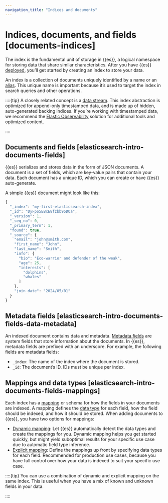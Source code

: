```yaml
---
navigation_title: "Indices and documents"
---
```


# Indices, documents, and fields [documents-indices]


The index is the fundamental unit of storage in {{es}}, a logical namespace for storing data that share similar characteristics. After you have {{es}} [deployed](../../../get-started/deployment-options.md), you’ll get started by creating an index to store your data.

An index is a collection of documents uniquely identified by a name or an [alias](../../../manage-data/data-store/aliases.md). This unique name is important because it’s used to target the index in search queries and other operations.

::::{tip} 
A closely related concept is a [data stream](../../../manage-data/data-store/data-streams.md). This index abstraction is optimized for append-only timestamped data, and is made up of hidden, auto-generated backing indices. If you’re working with timestamped data, we recommend the [Elastic Observability](https://www.elastic.co/guide/en/observability/current) solution for additional tools and optimized content.

::::



## Documents and fields [elasticsearch-intro-documents-fields] 

{{es}} serializes and stores data in the form of JSON documents. A document is a set of fields, which are key-value pairs that contain your data. Each document has a unique ID, which you can create or have {{es}} auto-generate.

A simple {{es}} document might look like this:

```js
{
  "_index": "my-first-elasticsearch-index",
  "_id": "DyFpo5EBxE8fzbb95DOa",
  "_version": 1,
  "_seq_no": 0,
  "_primary_term": 1,
  "found": true,
  "_source": {
    "email": "john@smith.com",
    "first_name": "John",
    "last_name": "Smith",
    "info": {
      "bio": "Eco-warrior and defender of the weak",
      "age": 25,
      "interests": [
        "dolphins",
        "whales"
      ]
    },
    "join_date": "2024/05/01"
  }
}
```


## Metadata fields [elasticsearch-intro-documents-fields-data-metadata] 

An indexed document contains data and metadata. [Metadata fields](elasticsearch://docs/reference/elasticsearch/mapping-reference/document-metadata-fields.md) are system fields that store information about the documents. In {{es}}, metadata fields are prefixed with an underscore. For example, the following fields are metadata fields:

* `_index`: The name of the index where the document is stored.
* `_id`: The document’s ID. IDs must be unique per index.


## Mappings and data types [elasticsearch-intro-documents-fields-mappings] 

Each index has a [mapping](../../../manage-data/data-store/mapping.md) or schema for how the fields in your documents are indexed. A mapping defines the [data type](elasticsearch://docs/reference/elasticsearch/mapping-reference/field-data-types.md) for each field, how the field should be indexed, and how it should be stored. When adding documents to {{es}}, you have two options for mappings:

* [Dynamic mapping](../../../manage-data/data-store/mapping.md#mapping-dynamic): Let {{es}} automatically detect the data types and create the mappings for you. Dynamic mapping helps you get started quickly, but might yield suboptimal results for your specific use case due to automatic field type inference.
* [Explicit mapping](../../../manage-data/data-store/mapping.md#mapping-explicit): Define the mappings up front by specifying data types for each field. Recommended for production use cases, because you have full control over how your data is indexed to suit your specific use case.

::::{tip} 
You can use a combination of dynamic and explicit mapping on the same index. This is useful when you have a mix of known and unknown fields in your data.

::::


